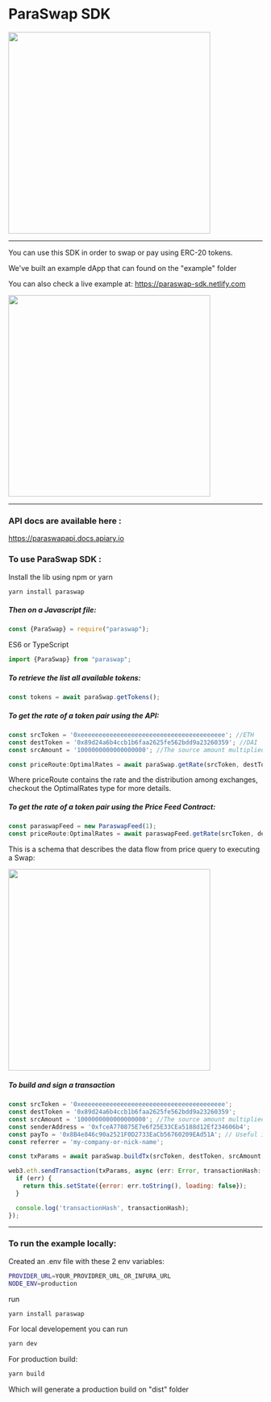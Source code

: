 # ParaSwap SDK

<img src="https://paraswap.io/public/images/800_200.png" width="400px" >

---

You can use this SDK in order to swap or pay using ERC-20 tokens.

We've built an example dApp that can found on the "example" folder

You can also check a live example at: https://paraswap-sdk.netlify.com

<img src="https://paraswap-achirecture.netlify.com/sdk-example.gif" width="400px" >

---

### API docs are available here :

https://paraswapapi.docs.apiary.io

### To use ParaSwap SDK :

Install the lib using npm or yarn

```bash
yarn install paraswap
```

##### Then on a Javascript file:

```javascript
const {ParaSwap} = require("paraswap");
```
ES6 or TypeScript

```typescript
import {ParaSwap} from "paraswap";
```


##### To retrieve the list all available tokens:

```javascript
const tokens = await paraSwap.getTokens();
```

##### To get the rate of a token pair using the API:

```javascript
const srcToken = '0xeeeeeeeeeeeeeeeeeeeeeeeeeeeeeeeeeeeeeeee'; //ETH
const destToken = '0x89d24a6b4ccb1b6faa2625fe562bdd9a23260359'; //DAI
const srcAmount = '1000000000000000000'; //The source amount multiplied by its decimals: 10 ** 18 here

const priceRoute:OptimalRates = await paraSwap.getRate(srcToken, destToken, srcAmount);
```
Where priceRoute contains the rate and the distribution among exchanges, checkout the OptimalRates type for more details.

##### To get the rate of a token pair using the Price Feed Contract:
```javascript
const paraswapFeed = new ParaswapFeed(1);
const priceRoute:OptimalRates = await paraswapFeed.getRate(srcToken, destToken, srcAmount);

```
This is a schema that describes the data flow from price query to executing a Swap:

<img src="https://paraswap-achirecture.netlify.com/ParaSwapDeveloper.png" width="400px" >
  
##### To build and sign a transaction

```javascript
const srcToken = '0xeeeeeeeeeeeeeeeeeeeeeeeeeeeeeeeeeeeeeeee';
const destToken = '0x89d24a6b4ccb1b6faa2625fe562bdd9a23260359';
const srcAmount = '1000000000000000000'; //The source amount multiplied by its decimals
const senderAddress = '0xfceA770875E7e6f25E33CEa5188d12Ef234606b4';
const payTo = '0x8B4e846c90a2521F0D2733EaCb56760209EAd51A'; // Useful in case of a payment
const referrer = 'my-company-or-nick-name';

const txParams = await paraSwap.buildTx(srcToken, destToken, srcAmount, destAmount, priceRoute, senderAddress, referrer, payTo);

web3.eth.sendTransaction(txParams, async (err: Error, transactionHash: string) => {
  if (err) {
    return this.setState({error: err.toString(), loading: false});
  }

  console.log('transactionHash', transactionHash);
});
```

---

### To run the example locally:

Created an .env file with these 2 env variables:
```bash
PROVIDER_URL=YOUR_PROVIDRER_URL_OR_INFURA_URL
NODE_ENV=production
```

run 

```bash
yarn install paraswap
```

For local developement you can run
```bash
yarn dev
```

For production build:

```bash
yarn build
```

Which will generate a production build on "dist" folder 
